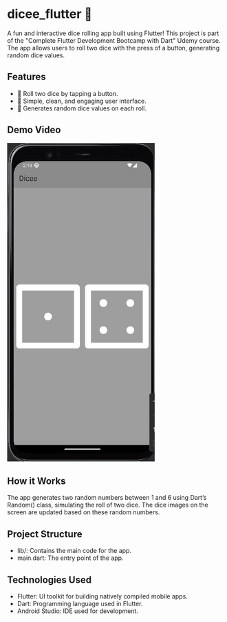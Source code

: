 # dicee_flutter 🎲

A fun and interactive dice rolling app built using Flutter! This project is part of the "Complete Flutter Development Bootcamp with Dart" Udemy course. The app allows users to roll two dice with the press of a button, generating random dice values.

## Features

- 🎲 Roll two dice by tapping a button.
- 🎨 Simple, clean, and engaging user interface.
- 🔀 Generates random dice values on each roll.

## Demo Video

![Demo of Dicee App](gifs/demo.gif)

## How it Works
The app generates two random numbers between 1 and 6 using Dart’s Random() class, simulating the roll of two dice. The dice images on the screen are updated based on these random numbers.

## Project Structure
- lib/: Contains the main code for the app.
- main.dart: The entry point of the app.

## Technologies Used
- Flutter: UI toolkit for building natively compiled mobile apps.
- Dart: Programming language used in Flutter.
- Android Studio: IDE used for development.
